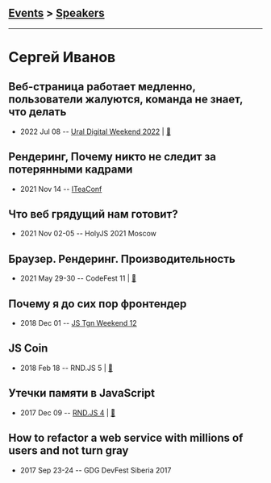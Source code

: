 ## [Events](../README.md) > [Speakers](../speakers.md)
---

# Сергей Иванов

## Веб-страница работает медленно, пользователи жалуются, команда не знает, что делать
- 2022 Jul 08 -- [Ural Digital Weekend 2022](https://youtu.be/ow3eE1LokQ0)  | [:notebook:](https://drive.google.com/file/d/1_Xxn-4HuMRrCRrhUBvecxw4nei0Wxqk8/view)  
## Рендеринг, Почему никто не следит за потерянными кадрами
- 2021 Nov 14 -- [ITeaConf](https://youtu.be/IZiNVG_wYuk)    
## Что веб грядущий нам готовит?
- 2021 Nov 02-05 -- HolyJS 2021 Moscow    
## Браузер. Рендеринг. Производительность
- 2021 May 29-30 -- CodeFest 11  | [:notebook:](https://disk.yandex.ru/i/4oqmmU6hTVOTWg)  
## Почему я до сих пор фронтендер
- 2018 Dec 01 -- [JS Tgn Weekend 12](https://youtu.be/WwAO6jpQ34g)    
## JS Coin
- 2018 Feb 18 -- RND.JS 5  | [:notebook:](https://vk.com/away.php?to=http%3A%2F%2Fslides.com%2Fxufocoder%2Fjs-coin&post=-116797910_165)  
## Утечки памяти в JavaScript
- 2017 Dec 09 -- [RND.JS 4](https://youtu.be/bO3gwHyMHgY?t=7415)  | [:notebook:](http://slides.com/xufocoder/memory-leaks-in-the-javascript-4)  
## How to refactor a web service with millions of users and not turn gray
- 2017 Sep 23-24 -- GDG DevFest Siberia 2017    
